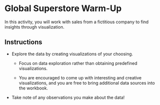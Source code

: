 # Global Superstore Warm-Up

In this activity, you will work with sales from a fictitious company to find insights through visualization.

## Instructions

* Explore the data by creating visualizations of your choosing.

  * Focus on data exploration rather than obtaining predefined visualizations.

  * You are encouraged to come up with interesting and creative visualizations, and you are free to bring additional data sources into the workbook.

* Take note of any observations you make about the data!


